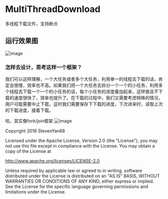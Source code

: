 # MultiThreadDownload
多线程下载文件，支持断点

## 运行效果图

![image](https://upload-images.jianshu.io/upload_images/1472453-aa3d81c85cd6942c.gif?imageMogr2/auto-orient/strip%7CimageView2/2/w/320)

### 怎样去设计，思考这样一个框架？

我们可以这样理解，一个大任务或者多个大任务，利用单一的线程去下载的话，肯定会很慢，效率也不高。如果我们把一个大任务去拆分一个一个的小任务，利用多个线程去下载一个一个的小任务的话，每个小任务的进度叠加起来，这样做且不下载的速度很快了，效率也提升了。在下载的过程中，我们又需要考虑特殊的情况，用户可能需要中止下载，这时我们需要保存下下载的进度，下次进来时，读取上次的下载进度，接着下载。

哈，其实像fork/join框架
![image](https://upload-images.jianshu.io/upload_images/1472453-7d3ec954e6a02e38.png?imageMogr2/auto-orient/strip%7CimageView2/2/w/1240)



  Copyright 2018 StevenYan88

  Licensed under the Apache License, Version 2.0 (the "License");
  you may not use this file except in compliance with the License.
  You may obtain a copy of the License at

  http://www.apache.org/licenses/LICENSE-2.0

  Unless required by applicable law or agreed to in writing, software
  distributed under the License is distributed on an "AS IS" BASIS,
  WITHOUT WARRANTIES OR CONDITIONS OF ANY KIND, either express or implied.
  See the License for the specific language governing permissions and
  limitations under the License.
